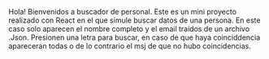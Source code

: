 Hola! Bienvenidos a buscador de personal. Este es un mini proyecto realizado con React en el que simule buscar datos de una persona. En este caso solo aparecen el nombre completo y el email traidos de un archivo .Json. Presionen una letra para buscar, en caso de que haya coinciddencia apareceran todas o de lo contrario el msj de que no hubo coincidencias. 
